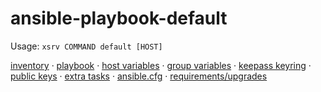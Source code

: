 # ansible-playbook-default

Usage: `xsrv COMMAND default [HOST]`

[inventory](inventory.yml) · [playbook](playbook.yml) · [host variables](host_vars/) · [group variables](group_vars/) · [keepass keyring](default.kdbx) · [public keys](public_keys/) · [extra tasks](playbooks/) · [ansible.cfg](playbooks/) · [requirements/upgrades](requirements.yml)

<!--
## Monitoring
insert netdata badges here
-->

<!-- ## Documentation -->
<!-- ![](diagram.png) Source ([Dia]((https://packages.debian.org/buster/dia)): [diagram.dia](diagram.dia) -->
<!-- - **Networking:** All IP addresses are static. There is a single network 192.168.0.0/24. Routing/NAT/firewall: [PFSENSE.md](PFSENSE.md) -->
<!-- - **Provisioning/removing hosts: [PROXMOX.md](PROXMOX.md), [DEBIAN-SERVER-SETUP.md](DEBIAN-SERVER-SETUP.md) -->
<!-- - **Workstations:** [WORKSTATION-DEBIAN.md](WORKSTATION-DEBIAN.md); [WORKSTATION-WINDOWS.md](WORKSTATION-WINDOWS.md) -->
<!-- - **Printers:** [PRINTERS.md](PRINTERS.md) -->
<!-- - **Phones:** [PHONES.md](PHONES.md) -->
<!-- - **Cameras:** [CAMERAS.md](CAMERAS.md) -->
<!-- - **Appliances:** [APPLIANCES.md](APPLIANCES.md) -->
<!-- - **Licenses: [LICENSES.md](LICENSES.md) -->
<!-- - **Maintenance:** [MAINTENANCE.md](MAINTENANCE.md) -->
